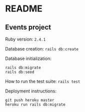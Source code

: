 # README

## Events project

Ruby version: `2.4.1`

Database creation: `rails db:create`

Database initialization:
```
rails db:migrate
rails db:seed
```

How to run the test suite: `rails test`

Deployment instructions:
```
git push heroku master
heroku run rails db:migrate
```
